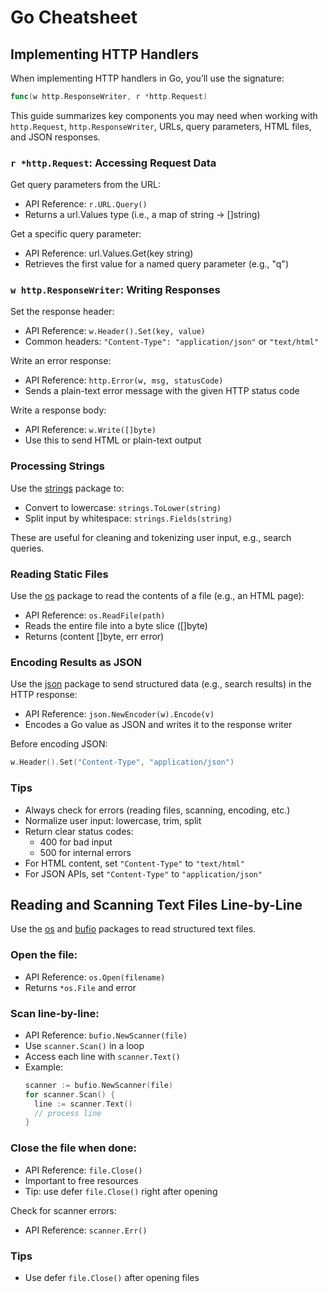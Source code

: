 # Go Cheatsheet

## Implementing HTTP Handlers

When implementing HTTP handlers in Go, you’ll use the signature:

```go
func(w http.ResponseWriter, r *http.Request)
```

This guide summarizes key components you may need when working with `http.Request`, `http.ResponseWriter`, URLs, query parameters, HTML files, and JSON responses.

### `r *http.Request`: Accessing Request Data

Get query parameters from the URL:
- API Reference: `r.URL.Query()`
- Returns a url.Values type (i.e., a map of string → []string)

Get a specific query parameter:
- API Reference: url.Values.Get(key string)
- Retrieves the first value for a named query parameter (e.g., "q")

### `w http.ResponseWriter`: Writing Responses

Set the response header:
- API Reference: `w.Header().Set(key, value)`
- Common headers: `"Content-Type": "application/json"` or `"text/html"`

Write an error response:
- API Reference: `http.Error(w, msg, statusCode)`
- Sends a plain-text error message with the given HTTP status code

Write a response body:
- API Reference: `w.Write([]byte)`
- Use this to send HTML or plain-text output

### Processing Strings
Use the [strings](https://pkg.go.dev/strings) package to:
- Convert to lowercase: `strings.ToLower(string)`
- Split input by whitespace: `strings.Fields(string)`

These are useful for cleaning and tokenizing user input, e.g., search queries.

### Reading Static Files
Use the [os](https://pkg.go.dev/os) package to read the contents of a file (e.g., an HTML page):
- API Reference: `os.ReadFile(path)`
- Reads the entire file into a byte slice ([]byte)
- Returns (content []byte, err error)

### Encoding Results as JSON
Use the [json](https://pkg.go.dev/encoding/json) package to send structured data (e.g., search results) in the HTTP response:
- API Reference: `json.NewEncoder(w).Encode(v)`
- Encodes a Go value as JSON and writes it to the response writer

Before encoding JSON:

```go
w.Header().Set("Content-Type", "application/json")
```

### Tips
- Always check for errors (reading files, scanning, encoding, etc.)
- Normalize user input: lowercase, trim, split
- Return clear status codes:
  - 400 for bad input
  - 500 for internal errors
- For HTML content, set `"Content-Type"` to `"text/html"`
- For JSON APIs, set `"Content-Type"` to `"application/json"`

## Reading and Scanning Text Files Line-by-Line
Use the [os](https://pkg.go.dev/os) and [bufio](https://pkg.go.dev/bufio) packages to read structured text files.

### Open the file:
- API Reference: `os.Open(filename)`
- Returns `*os.File` and error

### Scan line-by-line:
- API Reference: `bufio.NewScanner(file)`
- Use `scanner.Scan()` in a loop
- Access each line with `scanner.Text()`
- Example:  
  ```go
  scanner := bufio.NewScanner(file)
  for scanner.Scan() {
    line := scanner.Text()
    // process line
  }
  ```

### Close the file when done:
- API Reference: `file.Close()`
- Important to free resources
- Tip: use defer `file.Close()` right after opening

Check for scanner errors:
- API Reference: `scanner.Err()`

### Tips
- Use defer `file.Close()` after opening files
